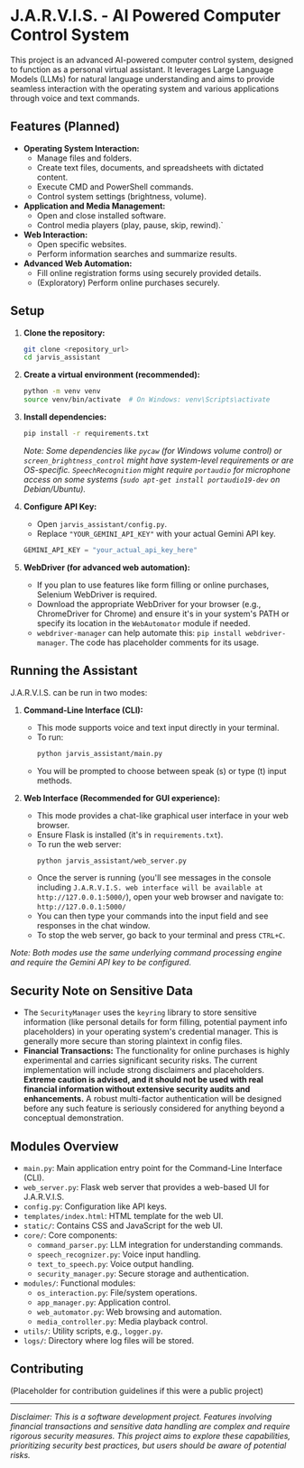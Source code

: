 # J.A.R.V.I.S. - AI Powered Computer Control System

This project is an advanced AI-powered computer control system, designed to function as a personal virtual assistant. It leverages Large Language Models (LLMs) for natural language understanding and aims to provide seamless interaction with the operating system and various applications through voice and text commands.

## Features (Planned)

*   **Operating System Interaction:**
    *   Manage files and folders.
    *   Create text files, documents, and spreadsheets with dictated content.
    *   Execute CMD and PowerShell commands.
    *   Control system settings (brightness, volume).
*   **Application and Media Management:**
    *   Open and close installed software.
    *   Control media players (play, pause, skip, rewind).`
*   **Web Interaction:**
    *   Open specific websites.
    *   Perform information searches and summarize results.
*   **Advanced Web Automation:**
    *   Fill online registration forms using securely provided details.
    *   (Exploratory) Perform online purchases securely.

## Setup

1.  **Clone the repository:**
    ```bash
    git clone <repository_url>
    cd jarvis_assistant
    ```

2.  **Create a virtual environment (recommended):**
    ```bash
    python -m venv venv
    source venv/bin/activate  # On Windows: venv\Scripts\activate
    ```

3.  **Install dependencies:**
    ```bash
    pip install -r requirements.txt
    ```
    *Note: Some dependencies like `pycaw` (for Windows volume control) or `screen_brightness_control` might have system-level requirements or are OS-specific. `SpeechRecognition` might require `portaudio` for microphone access on some systems (`sudo apt-get install portaudio19-dev` on Debian/Ubuntu).*

4.  **Configure API Key:**
    *   Open `jarvis_assistant/config.py`.
    *   Replace `"YOUR_GEMINI_API_KEY"` with your actual Gemini API key.
    ```python
    GEMINI_API_KEY = "your_actual_api_key_here"
    ```

5.  **WebDriver (for advanced web automation):**
    *   If you plan to use features like form filling or online purchases, Selenium WebDriver is required.
    *   Download the appropriate WebDriver for your browser (e.g., ChromeDriver for Chrome) and ensure it's in your system's PATH or specify its location in the `WebAutomator` module if needed.
    *   `webdriver-manager` can help automate this: `pip install webdriver-manager`. The code has placeholder comments for its usage.

## Running the Assistant

J.A.R.V.I.S. can be run in two modes:

1.  **Command-Line Interface (CLI):**
    *   This mode supports voice and text input directly in your terminal.
    *   To run:
        ```bash
        python jarvis_assistant/main.py
        ```
    *   You will be prompted to choose between speak (s) or type (t) input methods.

2.  **Web Interface (Recommended for GUI experience):**
    *   This mode provides a chat-like graphical user interface in your web browser.
    *   Ensure Flask is installed (it's in `requirements.txt`).
    *   To run the web server:
        ```bash
        python jarvis_assistant/web_server.py
        ```
    *   Once the server is running (you'll see messages in the console including `J.A.R.V.I.S. web interface will be available at http://127.0.0.1:5000/`), open your web browser and navigate to:
        `http://127.0.0.1:5000/`
    *   You can then type your commands into the input field and see responses in the chat window.
    *   To stop the web server, go back to your terminal and press `CTRL+C`.

*Note: Both modes use the same underlying command processing engine and require the Gemini API key to be configured.*

## Security Note on Sensitive Data

*   The `SecurityManager` uses the `keyring` library to store sensitive information (like personal details for form filling, potential payment info placeholders) in your operating system's credential manager. This is generally more secure than storing plaintext in config files.
*   **Financial Transactions:** The functionality for online purchases is highly experimental and carries significant security risks. The current implementation will include strong disclaimers and placeholders. **Extreme caution is advised, and it should not be used with real financial information without extensive security audits and enhancements.** A robust multi-factor authentication will be designed before any such feature is seriously considered for anything beyond a conceptual demonstration.

## Modules Overview

*   `main.py`: Main application entry point for the Command-Line Interface (CLI).
*   `web_server.py`: Flask web server that provides a web-based UI for J.A.R.V.I.S.
*   `config.py`: Configuration like API keys.
*   `templates/index.html`: HTML template for the web UI.
*   `static/`: Contains CSS and JavaScript for the web UI.
*   `core/`: Core components:
    *   `command_parser.py`: LLM integration for understanding commands.
    *   `speech_recognizer.py`: Voice input handling.
    *   `text_to_speech.py`: Voice output handling.
    *   `security_manager.py`: Secure storage and authentication.
*   `modules/`: Functional modules:
    *   `os_interaction.py`: File/system operations.
    *   `app_manager.py`: Application control.
    *   `web_automator.py`: Web browsing and automation.
    *   `media_controller.py`: Media playback control.
*   `utils/`: Utility scripts, e.g., `logger.py`.
*   `logs/`: Directory where log files will be stored.

## Contributing
(Placeholder for contribution guidelines if this were a public project)

---
*Disclaimer: This is a software development project. Features involving financial transactions and sensitive data handling are complex and require rigorous security measures. This project aims to explore these capabilities, prioritizing security best practices, but users should be aware of potential risks.*
